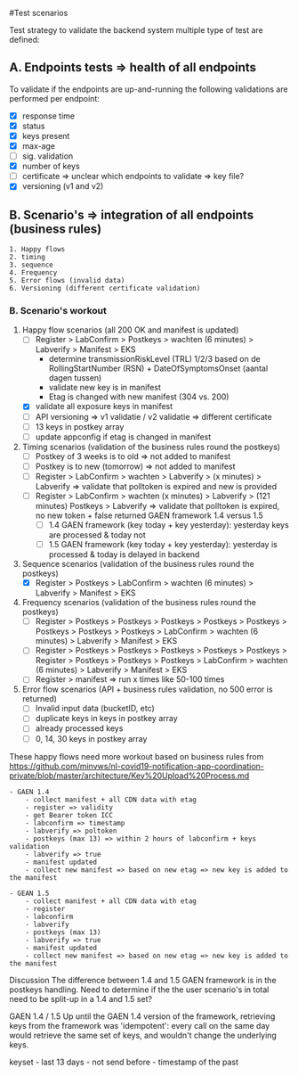 #Test scenarios

Test strategy to validate the backend system multiple type of test are defined:
## A. Endpoints tests => health of all endpoints
To validate if the endpoints are up-and-running the following validations are performed per endpoint:
- [x] response time
- [x] status
- [x] keys present
- [x] max-age
- [ ] sig. validation
- [x] number of keys
- [ ] certificate => unclear which endpoints to validate => key file?
- [x] versioning (v1 and v2)

## B. Scenario's => integration of all endpoints (business rules)
	1. Happy flows
	2. timing
	3. sequence
	4. Frequency
	5. Error flows (invalid data)
	6. Versioning (different certificate validation)

### B. Scenario's workout

1. Happy flow scenarios (all 200 OK and manifest is updated)
    - [ ] Register > LabConfirm > Postkeys > wachten (6 minutes) > Labverify > Manifest > EKS
      * determine transmissionRiskLevel (TRL) 1/2/3 based on de RollingStartNumber (RSN) + DateOfSymptomsOnset (aantal dagen tussen)
	  * validate new key is in manifest
	  * Etag is changed with new manifest (304 vs. 200)  
    - [x] validate all exposure keys in manifest 
    - [ ] API versioning => v1 validatie / v2 validatie => different certificate
    - [ ] 13 keys in postkey array
    - [ ] update appconfig if etag is changed in manifest

2. Timing scenarios (validation of the business rules round the postkeys)
    - [ ] Postkey of 3 weeks is to old => not added to manifest
    - [ ] Postkey is to new (tomorrow) => not added to manifest
	- [ ] Register > LabConfirm > wachten > Labverify > (x minutes) > Labverify => validate that polltoken is expired and new is provided
	- [ ] Register > LabConfirm > wachten (x minutes) > Labverify > (121 minutes) Postkeys > Labverify => validate that polltoken is expired, no new token + false returned
	GAEN framework 1.4 versus 1.5
	    - [ ] 1.4 GAEN framework (key today + key yesterday): yesterday keys are processed & today not
	    - [ ] 1.5 GAEN framework (key today + key yesterday): yesterday is processed & today is delayed in backend

3. Sequence scenarios (validation of the business rules round the postkeys)
	- [x] Register > Postkeys > LabConfirm > wachten (6 minutes) > Labverify > Manifest > EKS

4. Frequency scenarios (validation of the business rules round the postkeys)
	- [ ] Register > Postkeys > Postkeys > Postkeys > Postkeys > Postkeys > Postkeys > Postkeys > Postkeys > LabConfirm > wachten (6 minutes) > Labverify > Manifest > EKS
	- [ ] Register > Postkeys > Postkeys > Postkeys > Postkeys > Postkeys > Register > Postkeys > Postkeys > Postkeys > LabConfirm > wachten (6 minutes) > Labverify > Manifest > EKS
	- [ ] Register > manifest => run x times like 50-100 times

5. Error flow scenarios (API + business rules validation, no 500 error is returned)
	- [ ] Invalid input data (bucketID, etc)
	- [ ] duplicate keys in keys in postkey array
	- [ ] already processed keys
	- [ ] 0, 14, 30 keys in postkey array

These happy flows need more workout based on business rules from https://github.com/minvws/nl-covid19-notification-app-coordination-private/blob/master/architecture/Key%20Upload%20Process.md

	- GAEN 1.4
		- collect manifest + all CDN data with etag
		- register => validity
		- get Bearer token ICC
		- labconfirm => timestamp
		- labverify => poltoken
		- postkeys (max 13) => within 2 hours of labconfirm + keys validation
		- labverify => true
		- manifest updated
		- collect new manifest => based on new etag => new key is added to the manifest

	- GEAN 1.5
		- collect manifest + all CDN data with etag
		- register
		- labconfirm
		- labverify
		- postkeys (max 13)
		- labverify => true
		- manifest updated
		- collect new manifest => based on new etag => new key is added to the manifest


Discussion
The difference between 1.4 and 1.5 GAEN framework is in the postkeys handling. Need to determine if the the user scenario's in
total need to be split-up in a 1.4 and 1.5 set?

GAEN 1.4 / 1.5
Up until the GAEN 1.4 version of the framework, retrieving keys from the framework was
'idempotent': every call on the same day would retrieve the same set of keys, and wouldn't change the underlying keys.

keyset
	- last 13 days
	- not send before
	- timestamp of the past